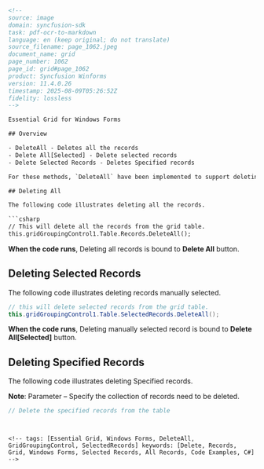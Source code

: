 ```html
<!--
source: image
domain: syncfusion-sdk
task: pdf-ocr-to-markdown
language: en (keep original; do not translate)
source_filename: page_1062.jpeg
document_name: grid
page_number: 1062
page_id: grid#page_1062
product: Syncfusion Winforms
version: 11.4.0.26
timestamp: 2025-08-09T05:26:52Z
fidelity: lossless
-->

Essential Grid for Windows Forms

## Overview

- DeleteAll - Deletes all the records
- Delete All[Selected] - Delete selected records
- Delete Selected Records - Deletes Specified records

For these methods, `DeleteAll` have been implemented to support deleting all the records, `Delete All[Selected]` deletes selected records, and `Delete Selected Records` delete specified records from the `GridGroupingControl`.

## Deleting All

The following code illustrates deleting all the records.

```csharp
// This will delete all the records from the grid table.
this.gridGroupingControl1.Table.Records.DeleteAll();
```

**When the code runs**, Deleting all records is bound to **Delete All** button.

## Deleting Selected Records

The following code illustrates deleting records manually selected.

```csharp
// this will delete selected records from the grid table.
this.gridGroupingControl1.Table.SelectedRecords.DeleteAll();
```

**When the code runs**, Deleting manually selected record is bound to **Delete All[Selected]** button.

## Deleting Specified Records

The following code illustrates deleting Specified records.

**Note**: Parameter – Specify the collection of records need to be deleted.

```csharp
// Delete the specified records from the table
```
```


<!-- tags: [Essential Grid, Windows Forms, DeleteAll, GridGroupingControl, SelectedRecords] keywords: [Delete, Records, Grid, Windows Forms, Selected Records, All Records, Code Examples, C#] -->

